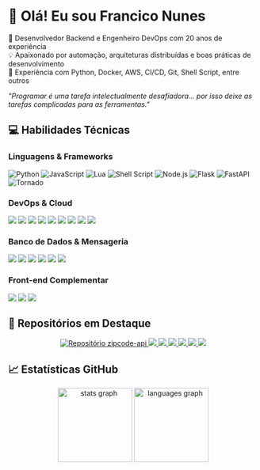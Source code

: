 # 👋 Olá! Eu sou Francico Nunes

🎯 Desenvolvedor Backend e Engenheiro DevOps com 20 anos de experiência  
💡 Apaixonado por automação, arquiteturas distribuídas e boas práticas de desenvolvimento  
🚀 Experiência com Python, Docker, AWS, CI/CD, Git, Shell Script, entre outros


_"Programar é uma tarefa intelectualmente desafiadora... por isso deixe as tarefas complicadas para as ferramentas."_

## 💻 Habilidades Técnicas
### Linguagens & Frameworks
![Python](https://img.shields.io/badge/Python-3776AB?style=for-the-badge&logo=python&logoColor=white) ![JavaScript](https://img.shields.io/badge/JavaScript-F7DF1E?style=for-the-badge&logo=javascript&logoColor=black) ![Lua](https://img.shields.io/badge/Lua-2C2D72?style=for-the-badge&logo=lua&logoColor=white) ![Shell Script](https://img.shields.io/badge/Shell-121011?style=for-the-badge&logo=gnu-bash&logoColor=white) ![Node.js](https://img.shields.io/badge/Node.js-339933?style=for-the-badge&logo=nodedotjs&logoColor=whit) ![Flask](https://img.shields.io/badge/Flask-000000?style=for-the-badge&logo=flask&logoColor=white) ![FastAPI](https://img.shields.io/badge/FastAPI-009688?style=for-the-badge&logo=fastapi&logoColor=white) ![Tornado](https://img.shields.io/badge/Tornado-1E8CBE?style=for-the-badge&logo=python&logoColor=white)

### DevOps & Cloud
<p align="left">
  <img src="https://img.shields.io/badge/Docker-2496ED?style=for-the-badge&logo=docker&logoColor=white" />
  <img src="https://img.shields.io/badge/Kubernetes-326CE5?style=for-the-badge&logo=kubernetes&logoColor=white" />
  <img src="https://img.shields.io/badge/AWS-232F3E?style=for-the-badge&logo=amazonaws&logoColor=white" />
  <img src="https://img.shields.io/badge/Git-F05032?style=for-the-badge&logo=git&logoColor=white" />
  <img src="https://img.shields.io/badge/GitHub%20Actions-2088FF?style=for-the-badge&logo=github-actions&logoColor=white" />
  <img src="https://img.shields.io/badge/Ansible-EE0000?style=for-the-badge&logo=ansible&logoColor=white" />
  <img src="https://img.shields.io/badge/Jenkins-D24939?style=for-the-badge&logo=jenkins&logoColor=white" />
  <img src="https://img.shields.io/badge/Grafana-F46800?style=for-the-badge&logo=grafana&logoColor=white" />
  <img src="https://img.shields.io/badge/Prometheus-E6522C?style=for-the-badge&logo=prometheus&logoColor=white" />
</p>

### Banco de Dados & Mensageria
<p align="left">
  <img src="https://img.shields.io/badge/MySQL-4479A1?style=for-the-badge&logo=mysql&logoColor=white" />
  <img src="https://img.shields.io/badge/PostgreSQL-4169E1?style=for-the-badge&logo=postgresql&logoColor=white" />
  <img src="https://img.shields.io/badge/MongoDB-47A248?style=for-the-badge&logo=mongodb&logoColor=white" />
  <img src="https://img.shields.io/badge/Redis-DC382D?style=for-the-badge&logo=redis&logoColor=white" />
  <img src="https://img.shields.io/badge/Cassandra-1287B1?style=for-the-badge&logo=apache-cassandra&logoColor=white" />
  <img src="https://img.shields.io/badge/RabbitMQ-FF6600?style=for-the-badge&logo=rabbitmq&logoColor=white" />
</p>

### Front-end Complementar
<p align="left">
  <img src="https://img.shields.io/badge/HTML5-E34F26?style=for-the-badge&logo=html5&logoColor=white" />
  <img src="https://img.shields.io/badge/CSS3-1572B6?style=for-the-badge&logo=css3&logoColor=white" />
  <img src="https://img.shields.io/badge/React-20232A?style=for-the-badge&logo=react&logoColor=61DAFB" />
</p>
 
## 📂 Repositórios em Destaque
<p align="center">
  <!--<img src="https://github-readme-stats.vercel.app/api/pin/?username=nunes-francisco&repo=zipcode-api&theme=default" />-->
  <a href="https://github.com/nunes-francisco/zipcode-api">
    <img src="https://github-readme-stats.vercel.app/api/pin/?username=nunes-francisco&repo=zipcode-api&theme=tokyonight" alt="Repositório zipcode-api"/>
  </a>
  <a href="https://github.com/nunes-francisco/product_manager_api">
    <img src="https://github-readme-stats.vercel.app/api/pin/?username=nunes-francisco&repo=product_manager_api&theme=tokyonight" />
  </a>
  <a href="https://github.com/nunes-francisco/pyprocctl">
  <!--<img src="https://github-readme-stats.vercel.app/api/pin/?username=nunes-francisco&repo=devops-pipeline-example&theme=default" />-->
    <img src="https://github-readme-stats.vercel.app/api/pin/?username=nunes-francisco&repo=pyprocctl&theme=tokyonight" />
    <img src="https://github-readme-stats.vercel.app/api/pin/?username=nunes-francisco&repo=custom_service&theme=tokyonight" />
  </a>
  <a href="https://github.com/nunes-francisco/custom_service">
  <!--<img src="https://github-readme-stats.vercel.app/api/pin/?username=nunes-francisco&repo=devops-pipeline-example&theme=default" />-->
    <img src="https://github-readme-stats.vercel.app/api/pin/?username=nunes-francisco&repo=custom_service&theme=tokyonight" />
  </a>
    <a href="https://github.com/nunes-francisco/config_sync">
  <!--<img src="https://github-readme-stats.vercel.app/api/pin/?username=nunes-francisco&repo=devops-pipeline-example&theme=default" />-->
    <img src="https://github-readme-stats.vercel.app/api/pin/?username=nunes-francisco&repo=config_sync&theme=tokyonight" />
  </a>
  <a href="https://github.com/nunes-francisco/backup_to_cloud_redis">
    <img src="https://github-readme-stats.vercel.app/api/pin/?username=nunes-francisco&repo=backup_to_cloud_redis&theme=tokyonight" />
  </a> 
</p>

## 📈 Estatísticas GitHub
<div align="center">
  <img src="https://github-readme-stats.vercel.app/api?username=nunes-francisco&hide_title=false&hide_rank=false&show_icons=true&include_all_commits=true&count_private=true&disable_animations=false&theme=dracula&locale=en&hide_border=false" height="150" alt="stats graph"  />
  <img src="https://github-readme-stats.vercel.app/api/top-langs?username=nunes-francisco&locale=en&hide_title=false&layout=compact&card_width=320&langs_count=5&theme=dracula&hide_border=false" height="150" alt="languages graph"  />
</div>

<!--
Snake aniation
<br clear="both">
<img src="https://raw.githubusercontent.com/nunes-francisco/nunes-francisco/refs/heads/output/snake.svg" alt="Snake animation" />
-->

